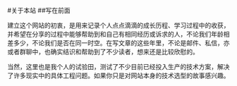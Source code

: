 #关于本站
##写在前面

建立这个网站的初衷，是用来记录个人点点滴滴的成长历程、学习过程中的收获，并希望在分享的过程中能够帮助到和自己有相同经历或诉求的人，不论我们年龄相差多少，不论我们是否在同一时空。在写文章的这些年里，不论是邮件、私信，亦或者群聊中，也确实结识和帮助到了不少读者，想来还是比较欣慰的。

当然，这里也是我个人的试验田，测试了不少目前已经投入生产的技术方案，解决了许多现实中的具体工程问题。如果你只是对网站本身的技术选型的故事感兴趣。